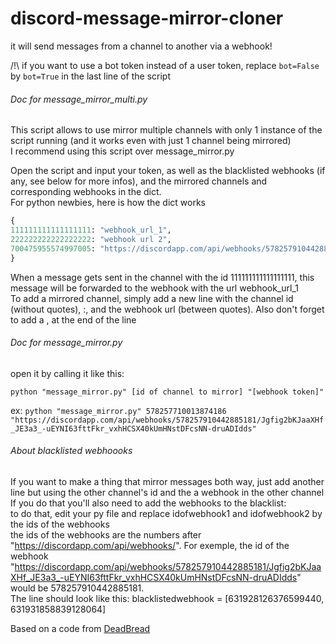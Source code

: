 # discord-message-mirror-cloner
it will send messages from a channel to another via a webhook!

/!\ if you want to use a bot token instead of a user token, replace `bot=False` by `bot=True` in the last line of the script

###### Doc for message_mirror_multi.py

This script allows to use mirror multiple channels with only 1 instance of the script running (and it works even with just 1 channel being mirrored)  
I recommend using this script over message_mirror.py

Open the script and input your token, as well as the blacklisted webhooks (if any, see below for more infos), and the mirrored channels and corresponding webhooks in the dict.  
For python newbies, here is how the dict works
```python
{
111111111111111111: "webhook_url_1",
222222222222222222: "webhook url 2",
700475955574997005: "https://discordapp.com/api/webhooks/578257910442885181/Jgfig2bKJaaXHf_JE3a3_-uEYNI63fttFkr_vxhHCSX40kUmHNstDFcsNN-druADIdds",
}
```  
When a message gets sent in the channel with the id 111111111111111111, this message will be forwarded to the webhook with the url webhook_url_1  
To add a mirrored channel, simply add a new line with the channel id (without quotes), :, and the webhook url (between quotes). Also don't forget to add a , at the end of the line


###### Doc for message_mirror.py

open it by calling it like this: 

`python "message_mirror.py" [id of channel to mirror] "[webhook token]"`


ex: `python "message_mirror.py" 578257710013874186 "https://discordapp.com/api/webhooks/578257910442885181/Jgfig2bKJaaXHf_JE3a3_-uEYNI63fttFkr_vxhHCSX40kUmHNstDFcsNN-druADIdds"`


###### About blacklisted webhoooks
If you want to make a thing that mirror messages both way, just add another line but using the other channel's id and the a webhook in the other channel<br/>
If you do that you'll also need to add the webhooks to the blacklist:<br/>
to do that, edit your py file and replace idofwebhook1 and idofwebhook2 by the ids of the webhooks<br/>
the ids of the webhooks are the numbers after "https://discordapp.com/api/webhooks/". For exemple, the id of the webhook "https://discordapp.com/api/webhooks/578257910442885181/Jgfig2bKJaaXHf_JE3a3_-uEYNI63fttFkr_vxhHCSX40kUmHNstDFcsNN-druADIdds" would be 578257910442885181.<br/>
The line should look like this: blacklistedwebhook = [631928126376599440, 631931858839128064]

Based on a code from [DeadBread](https://github.com/DeadBread76)
